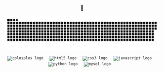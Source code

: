 <div align="center"><h3>👾</h3></div>

<p align="center">
  <img src="https://github.com/yayexy/yayexy/blob/output/github-snake-dark.svg" alt="snake gif"/>
</p>

<!-- ## Languages and Tools: -->
<div align="center">
  <code><img src="https://cdn.jsdelivr.net/gh/devicons/devicon/icons/cplusplus/cplusplus-original.svg" height="40" alt="cplusplus logo"  /></code>
  <img width="12" />
  <code><img src="https://cdn.jsdelivr.net/gh/devicons/devicon/icons/html5/html5-original.svg" height="40" alt="html5 logo"  /></code>
  <img width="12" />
  <code><img src="https://cdn.jsdelivr.net/gh/devicons/devicon/icons/css3/css3-original.svg" height="40" alt="css3 logo"  /></code>
  <img width="12" />
  <code><img src="https://cdn.jsdelivr.net/gh/devicons/devicon/icons/javascript/javascript-original.svg" height="40" alt="javascript logo"  /></code>
  <img width="12" />
  <code><img src="https://cdn.jsdelivr.net/gh/devicons/devicon/icons/python/python-original.svg" height="40" alt="python logo"  /></code>
  <img width="12" />
  <code><img src="https://skillicons.dev/icons?i=mysql" height="40" alt="mysql logo"  /></code>
  <img width="12" />
</div>
